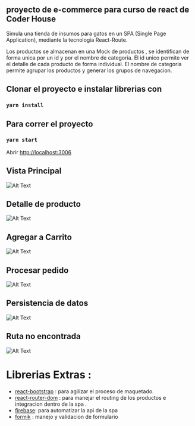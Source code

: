 ## proyecto de e-commerce para curso de react de Coder House

Simula una tienda de insumos para gatos en un SPA (Single Page Application), mediante la tecnologia React-Route.

Los productos se almacenan en una Mock de productos , se identifican de forma unica por un id y por el nombre de categoria.
El id unico permite ver el detalle de cada producto de forma individual.
El nombre de categoria permite agrupar los productos y generar los grupos de navegacion.

## Clonar el proyecto e instalar librerias con

### `yarn install`

## Para correr el proyecto

### `yarn start`

Abrir [http://localhost:3006](http://localhost:3006)

## Vista Principal

![Alt Text](https://res.cloudinary.com/cloudinary-120m4n/image/upload/v1635386703/navegacion_general_gc0mvv.gif)

## Detalle de producto

![Alt Text](https://res.cloudinary.com/cloudinary-120m4n/image/upload/v1635386701/detalle_producto_src7te.gif)

## Agregar a Carrito

![Alt Text](https://res.cloudinary.com/cloudinary-120m4n/image/upload/v1635386702/agregar_a_carrito_cftafh.gif)

## Procesar pedido

![Alt Text](https://res.cloudinary.com/cloudinary-120m4n/image/upload/v1635386702/procesar_pedido_zrjsru.gif)

## Persistencia de datos

![Alt Text](https://res.cloudinary.com/cloudinary-120m4n/image/upload/v1635386702/persistencia_datos_ruj2zu.gif)

## Ruta no encontrada

![Alt Text](https://res.cloudinary.com/cloudinary-120m4n/image/upload/v1635387197/ruta_no_encontrada_vfxvwn.gif)

# Librerias Extras :

- [react-bootstrap](https://react-bootstrap.github.io/) : para agilizar el proceso de maquetado.
- [react-router-dom](https://reactrouter.com//) : para manejar el routing de los productos e integracion dentro de la spa .
- [firebase](https://console.firebase.google.com/): para automatizar la api de la spa
- [formik](https://formik.org/) : manejo y validacion de formulario
